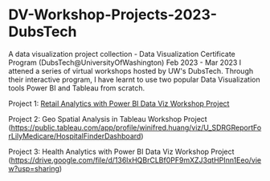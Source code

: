 # DV-Workshop-Projects-2023-DubsTech
A data visualization project collection - Data Visualization Certificate Program (DubsTech@UniversityOfWashington)
Feb 2023 - Mar 2023
I attened a series of virtual workshops hosted by UW's DubsTech. Through their interactive program, I have learnt to use two popular Data Visualization tools Power BI and Tableau from scratch.

Project 1: <a href="https://drive.google.com/file/d/1kIozLjKmmv3Z1yyqmzsKJvLncK51KnI2/view?usp=sharing"> Retail Analytics with Power BI Data Viz Workshop Project </a>

Project 2: Geo Spatial Analysis in Tableau Workshop Project (https://public.tableau.com/app/profile/winifred.huang/viz/U_SDRGReportForLilyMedicare/HospitalFinderDashboard)

Project 3: Health Analytics with Power BI Data Viz Workshop Project
(https://drive.google.com/file/d/136lxHQBrCLBf0PF9mXZJ3qtHPInn1Eeo/view?usp=sharing)
